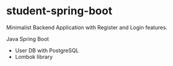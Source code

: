 # student-spring-boot

Minimalist Backend Application with Register and Login features.

Java Spring Boot
- User DB with PostgreSQL
- Lombok library
  
